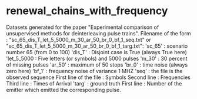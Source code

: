# renewal_chains_with_frequency
Datasets generated for the paper "Experimental comparison of unsupervised methods for deinterleaving pulse trains".
Filename of the form : "sc_65_dis_T_let_5_5000_m_30_ar_50_br_0_bf_1_seq.txt" or "sc_65_dis_T_let_5_5000_m_30_ar_50_br_0_bf_1_targ.txt":
'sc_65' : scenario number 65 (from 0 to 100)
'dis_T' : Disjoint case is True (always True here)
'let_5_5000 : Five letters (or symbols) and 5000 pulses
'm_30' : 30 percent of missing pulses
'ar_50' : maximum of 50 stops
'br_0' : time noise (always zero here)
'bf_1' : frequency noise of variance 1 MHZ
'seq' : the file is the observed sequence
  First line of the file : Symbols
  Second line : Frequencies
  Third line : Times of Arrival
'targ' : ground truth
  First line : Number of the emitter which emitted the corresponding pulse.
